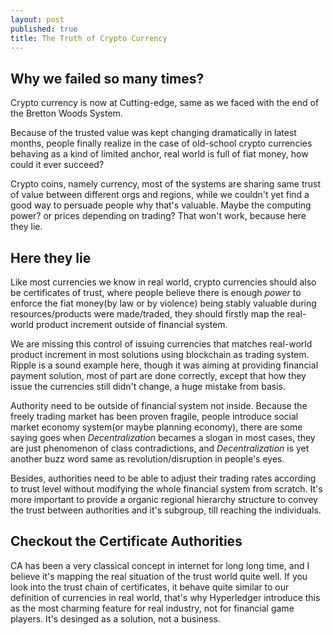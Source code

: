 ```yaml
---
layout: post
published: true
title: The Truth of Crypto Currency
---
```

## Why we failed so many times?

Crypto currency is now at Cutting-edge, same as we faced with the end of the Bretton Woods System. 

Because of the trusted value was kept changing dramatically in latest months, people finally realize in the case of old-school crypto currencies behaving as a kind of limited anchor, real world is full of fiat money, how could it ever succeed? 

Crypto coins, namely currency, most of the systems are sharing same trust of value between different orgs and regions, while we couldn't yet find a good way to persuade people why that's valuable. Maybe the computing power? or prices depending on trading? That won't work, because here they lie.

## Here they lie

Like most currencies we know in real world, crypto currencies should also be certificates of trust, where people believe there is enough *power* to enforce the fiat money(by law or by violence) being stably valuable during resources/products were made/traded, they should firstly map the real-world product increment outside of financial system. 

We are missing this control of issuing currencies that matches real-world product increment in most solutions using blockchain as trading system. Ripple is a sound example here, though it was aiming at providing financial payment solution, most of part are done correctly, except that how they issue the currencies still didn't change, a huge mistake from basis.

Authority need to be outside of financial system not inside. Because the freely trading market has been proven fragile, people introduce social market economy system(or maybe planning economy), there are some saying goes when *Decentralization* becames a slogan in most cases, they are just phenomenon of class contradictions, and *Decentralization* is yet another buzz word same as revolution/disruption in people's eyes.

Besides, authorities need to be able to adjust their trading rates according to trust level without modifying the whole financial system from scratch. It's more important to provide a organic regional hierarchy structure to convey the trust between authorities and it's subgroup, till reaching the individuals.

## Checkout the Certificate Authorities

CA has been a very classical concept in internet for long long time, and I believe it's mapping the real situation of the trust world quite well. If you look into the trust chain of certificates, it behave quite similar to our definition of currencies in real world, that's why Hyperledger introduce this as the most charming feature for real industry, not for financial game players. It's desinged as a solution, not a business.
